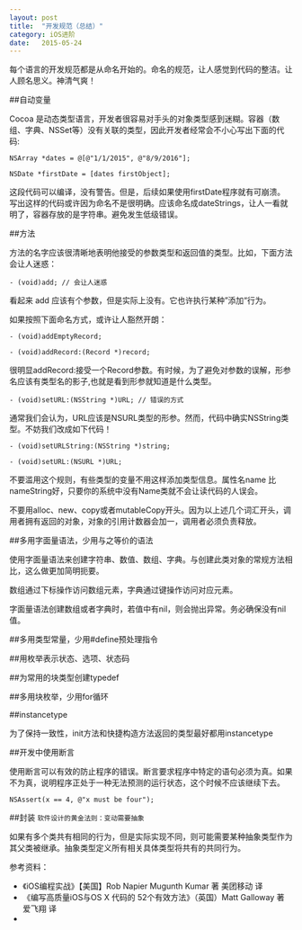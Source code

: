 ```yaml
---
layout: post
title:  "开发规范（总结）"
category: iOS进阶
date:   2015-05-24
---
```


每个语言的开发规范都是从命名开始的。命名的规范，让人感觉到代码的整洁。让人顾名思义。神清气爽！

##自动变量

Cocoa 是动态类型语言，开发者很容易对手头的对象类型感到迷糊。容器（数组、字典、NSSet等）没有关联的类型，因此开发者经常会不小心写出下面的代码:

```
NSArray *dates = @[@"1/1/2015", @"8/9/2016"];

NSDate *firstDate = [dates firstObject];
```

这段代码可以编译，没有警告。但是，后续如果使用firstDate程序就有可崩溃。写出这样的代码或许因为命名不是很明确。应该命名成dateStrings，让人一看就明了，容器存放的是字符串。避免发生低级错误。

##方法

方法的名字应该很清晰地表明他接受的参数类型和返回值的类型。比如，下面方法会让人迷惑：

```
- (void)add; // 会让人迷惑
```
看起来 add 应该有个参数，但是实际上没有。它也许执行某种”添加“行为。

如果按照下面命名方式，或许让人豁然开朗：

```
- (void)addEmptyRecord;

- (void)addRecord:(Record *)record;
```

很明显addRecord:接受一个Record参数。有时候，为了避免对参数的误解，形参名应该有类型名的影子,也就是看到形参就知道是什么类型。

```
- (void)setURL:(NSString *)URL; // 错误的方式
```
通常我们会认为，URL应该是NSURL类型的形参。然而，代码中确实NSString类型。不妨我们改成如下代码！

```
- (void)setURLString:(NSString *)string;

- (void)setURL:(NSURL *)URL;
```
不要滥用这个规则，有些类型的变量不用这样添加类型信息。属性名name 比 nameString好，只要你的系统中没有Name类就不会让读代码的人误会。

不要用alloc、new、copy或者mutableCopy开头。因为以上述几个词汇开头，调用者拥有返回的对象，对象的引用计数器会加一，调用者必须负责释放。

##多用字面量语法，少用与之等价的语法

使用字面量语法来创建字符串、数值、数组、字典。与创建此类对象的常规方法相比，这么做更加简明扼要。

数组通过下标操作访问数组元素，字典通过键操作访问对应元素。

字面量语法创建数组或者字典时，若值中有nil，则会抛出异常。务必确保没有nil值。

##多用类型常量，少用#define预处理指令


##用枚举表示状态、选项、状态码

##为常用的块类型创建typedef

##多用块枚举，少用for循环

##instancetype

为了保持一致性，init方法和快捷构造方法返回的类型最好都用instancetype

##开发中使用断言

使用断言可以有效的防止程序的错误。断言要求程序中特定的语句必须为真。如果不为真，说明程序正处于一种无法预测的运行状态，这个时候不应该继续下去。

```
NSAssert(x == 4, @"x must be four");
```

##封装
`软件设计的黄金法则：变动需要抽象`

如果有多个类共有相同的行为，但是实际实现不同，则可能需要某种抽象类型作为其父类被继承。抽象类型定义所有相关具体类型将共有的共同行为。



参考资料：

* 《iOS编程实战》【美国】Rob Napier Mugunth Kumar 著 美团移动 译
* 《编写高质量iOS与OS X 代码的 52个有效方法》（英国）Matt Galloway 著 爱飞翔 译
* 

